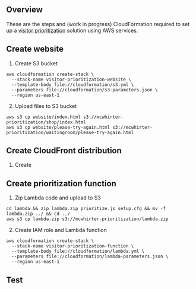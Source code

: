 ## Overview
These are the steps and (work in progress) CloudFormation required to set up a [visitor prioritization](https://aws.amazon.com/blogs/networking-and-content-delivery/visitor-prioritization-on-e-commerce-websites-with-cloudfront-and-lambdaedge/) solution using AWS services.

## Create website
1. Create S3 bucket
  ```
  aws cloudformation create-stack \
    --stack-name visitor-prioritization-website \
    --template-body file://cloudformation/s3.yml \
    --parameters file://cloudformation/s3-parameters.json \
    --region us-east-1
  ```
2. Upload files to S3 bucket
```
aws s3 cp website/index.html s3://mcwhirter-prioritization/shop/index.html
aws s3 cp website/please-try-again.html s3://mcwhirter-prioritization/waitingroom/please-try-again.html
```

## Create CloudFront distribution
1. Create

## Create prioritization function
1. Zip Lambda code and upload to S3
```
cd lambda && zip lambda.zip prioritize.js setup.cfg && mv -f lambda.zip ../ && cd ../
aws s3 cp lambda.zip s3://mcwhirter-prioritization/lambda.zip
```
2. Create IAM role and Lambda function
  ```
  aws cloudformation create-stack \
    --stack-name visitor-prioritization-function \
    --template-body file://cloudformation/lambda.yml \
    --parameters file://cloudformation/lambda-parameters.json \
    --region us-east-1
  ```

## Test
